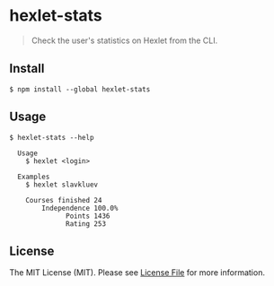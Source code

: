 # hexlet-stats

> Check the user's statistics on Hexlet from the CLI.


## Install

```
$ npm install --global hexlet-stats
```


## Usage

```
$ hexlet-stats --help

  Usage
    $ hexlet <login>
   
  Examples
    $ hexlet slavkluev
    
    Courses finished 24
        Independence 100.0%
              Points 1436
              Rating 253
```


## License

The MIT License (MIT). Please see [License File](LICENSE.md) for more information.